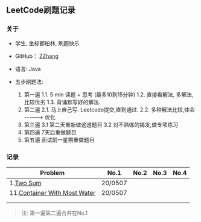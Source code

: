 ## LeetCode刷题记录

### 关于
- 学生, 坐标都柏林, 刷题快乐

- GitHub： [ZZhang](https://github.com/ZhongyanZHANG)

- 语言: Java

- 五步刷题法: 
  1. 第一遍
     1.1. 5 min 读题 + 思考 (最多10到15分钟)
     1.2. 直接看解法, 多解法,比较优劣
     1.3. 背诵默写好的解法.
  2. 第二遍
      2.1. 马上自己写. Leetcode提交,直到通过.
      2.2. 多种解法比较,体会 -----> 优化
  3. 第三遍
       3.1 第二天重新做这道题目
       3.2 对不熟练的揭发,做专项练习
  4. 第四遍 
       7天后重做题目
  5. 第五遍
       面试前一星期重做题目

### 记录
| Problem    | No.1    | No.2 | No.3 | No.4 |
| ---------- | ------- | ---- | ---- | ---- |
| 1.[Two Sum](1.TwoSum/Solution.java) | 20/0507 |      |      |      |
| 11.[Container With Most Water](11.Container_With_Most_Water/Solution.java) |  20/0507       |      |      |      |
|            |         |      |      |      |
|            |         |      |      |      |

> 注: 第一遍第二遍合并在No.1